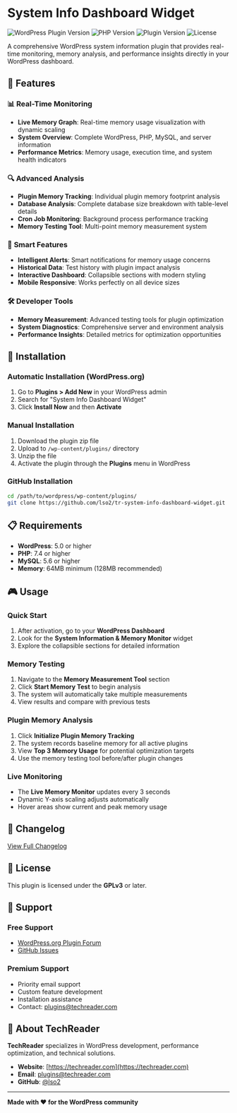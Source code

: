 # System Info Dashboard Widget

![WordPress Plugin Version](https://img.shields.io/badge/WordPress-6.0%2B-blue)
![PHP Version](https://img.shields.io/badge/PHP-7.4%2B-purple)
![Plugin Version](https://img.shields.io/badge/Version-1.4.3-green)
![License](https://img.shields.io/badge/License-GPLv3-orange)

A comprehensive WordPress system information plugin that provides real-time monitoring, memory analysis, and performance insights directly in your WordPress dashboard.

## 🚀 Features

### 📊 **Real-Time Monitoring**
- **Live Memory Graph**: Real-time memory usage visualization with dynamic scaling
- **System Overview**: Complete WordPress, PHP, MySQL, and server information
- **Performance Metrics**: Memory usage, execution time, and system health indicators

### 🔍 **Advanced Analysis**
- **Plugin Memory Tracking**: Individual plugin memory footprint analysis
- **Database Analysis**: Complete database size breakdown with table-level details
- **Cron Job Monitoring**: Background process performance tracking
- **Memory Testing Tool**: Multi-point memory measurement system

### 🎯 **Smart Features**
- **Intelligent Alerts**: Smart notifications for memory usage concerns
- **Historical Data**: Test history with plugin impact analysis
- **Interactive Dashboard**: Collapsible sections with modern styling
- **Mobile Responsive**: Works perfectly on all device sizes

### 🛠️ **Developer Tools**
- **Memory Measurement**: Advanced testing tools for plugin optimization
- **System Diagnostics**: Comprehensive server and environment analysis
- **Performance Insights**: Detailed metrics for optimization opportunities

<!-- 
## 📸 Screenshots

### Dashboard Overview
![Dashboard Overview](assets/screenshot-1.png)
*Main dashboard widget showing system overview and memory usage*

### Live Memory Monitor
![Live Memory Monitor](assets/screenshot-2.png)
*Real-time memory graph with dynamic scaling*

### Database Analysis
![Database Analysis](assets/screenshot-3.png)
*Complete database breakdown with table details*

### Plugin Memory Tracking
![Plugin Memory Tracking](assets/screenshot-4.png)
*Individual plugin memory usage analysis*
-->

## 🔧 Installation

### Automatic Installation (WordPress.org)
1. Go to **Plugins > Add New** in your WordPress admin
2. Search for "System Info Dashboard Widget"
3. Click **Install Now** and then **Activate**

### Manual Installation
1. Download the plugin zip file
2. Upload to `/wp-content/plugins/` directory
3. Unzip the file
4. Activate the plugin through the **Plugins** menu in WordPress

### GitHub Installation
```bash
cd /path/to/wordpress/wp-content/plugins/
git clone https://github.com/lso2/tr-system-info-dashboard-widget.git
```

## 📋 Requirements

- **WordPress**: 5.0 or higher
- **PHP**: 7.4 or higher
- **MySQL**: 5.6 or higher
- **Memory**: 64MB minimum (128MB recommended)

## 🎮 Usage

### Quick Start
1. After activation, go to your **WordPress Dashboard**
2. Look for the **System Information & Memory Monitor** widget
3. Explore the collapsible sections for detailed information

### Memory Testing
1. Navigate to the **Memory Measurement Tool** section
2. Click **Start Memory Test** to begin analysis
3. The system will automatically take multiple measurements
4. View results and compare with previous tests

### Plugin Memory Analysis
1. Click **Initialize Plugin Memory Tracking**
2. The system records baseline memory for all active plugins
3. View **Top 3 Memory Usage** for potential optimization targets
4. Use the memory testing tool before/after plugin changes

### Live Monitoring
- The **Live Memory Monitor** updates every 3 seconds
- Dynamic Y-axis scaling adjusts automatically
- Hover areas show current and peak memory usage

## 📝 Changelog

[View Full Changelog](CHANGELOG.md)

## 📄 License

This plugin is licensed under the **GPLv3** or later.

## 🌟 Support

### Free Support
- [WordPress.org Plugin Forum](https://wordpress.org/support/plugin/tr-system-info-dashboard-widget/)
- [GitHub Issues](https://github.com/lso2/tr-system-info-dashboard-widget/issues)

### Premium Support
- Priority email support
- Custom feature development
- Installation assistance
- Contact: [plugins@techreader.com](mailto:support@techreader.com)

## 🏢 About TechReader

**TechReader** specializes in WordPress development, performance optimization, and technical solutions.

- **Website**: [https://techreader.com](https://techreader.com)
- **Email**: [plugins@techreader.com](mailto:contact@techreader.com)
- **GitHub**: [@lso2](https://github.com/lso2)

---

**Made with ❤️ for the WordPress community**